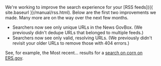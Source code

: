 We're working to improve the search experience for your [RSS feeds]({{ site.baseurl }}/manual/rss.html). Below are the first two improvements we made. Many more are on the way over the next few months.

* Searchers now see only unique URLs in the News GovBox. (We previously didn't dedupe URLs that belonged to multiple feeds.)
* Searchers now see only valid, resolving URLs. (We previously didn't revisit your older URLs to remove those with 404 errors.)

See, for example, the Most recent... results for a [search on corn on ERS.gov](http://search.ers.usda.gov/search?affiliate=ers&query=corn&m=true).